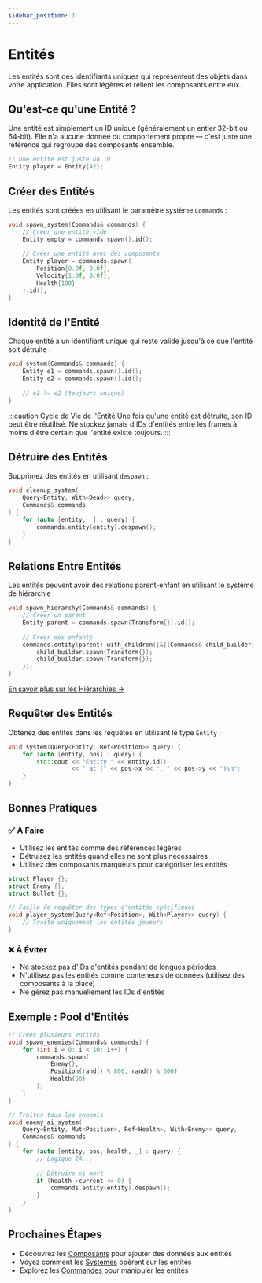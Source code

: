 ```yaml
---
sidebar_position: 1
---
```


# Entités

Les entités sont des identifiants uniques qui représentent des objets dans votre application. Elles sont légères et relient les composants entre eux.

## Qu'est-ce qu'une Entité ?

Une entité est simplement un ID unique (généralement un entier 32-bit ou 64-bit). Elle n'a aucune donnée ou comportement propre — c'est juste une référence qui regroupe des composants ensemble.

```cpp
// Une entité est juste un ID
Entity player = Entity{42};
```

## Créer des Entités

Les entités sont créées en utilisant le paramètre système `Commands` :

```cpp
void spawn_system(Commands& commands) {
    // Créer une entité vide
    Entity empty = commands.spawn().id();
    
    // Créer une entité avec des composants
    Entity player = commands.spawn(
        Position{0.0f, 0.0f},
        Velocity{1.0f, 0.0f},
        Health{100}
    ).id();
}
```

## Identité de l'Entité

Chaque entité a un identifiant unique qui reste valide jusqu'à ce que l'entité soit détruite :

```cpp
void system(Commands& commands) {
    Entity e1 = commands.spawn().id();
    Entity e2 = commands.spawn().id();
    
    // e1 != e2 (toujours unique)
}
```

:::caution Cycle de Vie de l'Entité
Une fois qu'une entité est détruite, son ID peut être réutilisé. Ne stockez jamais d'IDs d'entités entre les frames à moins d'être certain que l'entité existe toujours.
:::

## Détruire des Entités

Supprimez des entités en utilisant `despawn` :

```cpp
void cleanup_system(
    Query<Entity, With<Dead>> query,
    Commands& commands
) {
    for (auto [entity, _] : query) {
        commands.entity(entity).despawn();
    }
}
```

## Relations Entre Entités

Les entités peuvent avoir des relations parent-enfant en utilisant le système de hiérarchie :

```cpp
void spawn_hierarchy(Commands& commands) {
    // Créer un parent
    Entity parent = commands.spawn(Transform{}).id();
    
    // Créer des enfants
    commands.entity(parent).with_children([&](Commands& child_builder) {
        child_builder.spawn(Transform{});
        child_builder.spawn(Transform{});
    });
}
```

[En savoir plus sur les Hiérarchies →](../advanced/hierarchies.md)

## Requêter des Entités

Obtenez des entités dans les requêtes en utilisant le type `Entity` :

```cpp
void system(Query<Entity, Ref<Position>> query) {
    for (auto [entity, pos] : query) {
        std::cout << "Entity " << entity.id() 
                  << " at (" << pos->x << ", " << pos->y << ")\n";
    }
}
```

## Bonnes Pratiques

### ✅ À Faire

- Utilisez les entités comme des références légères
- Détruisez les entités quand elles ne sont plus nécessaires
- Utilisez des composants marqueurs pour catégoriser les entités

```cpp
struct Player {};
struct Enemy {};
struct Bullet {};

// Facile de requêter des types d'entités spécifiques
void player_system(Query<Ref<Position>, With<Player>> query) {
    // Traite uniquement les entités joueurs
}
```

### ❌ À Éviter

- Ne stockez pas d'IDs d'entités pendant de longues périodes
- N'utilisez pas les entités comme conteneurs de données (utilisez des composants à la place)
- Ne gérez pas manuellement les IDs d'entités

## Exemple : Pool d'Entités

```cpp
// Créer plusieurs entités
void spawn_enemies(Commands& commands) {
    for (int i = 0; i < 10; i++) {
        commands.spawn(
            Enemy{},
            Position{rand() % 800, rand() % 600},
            Health{50}
        );
    }
}

// Traiter tous les ennemis
void enemy_ai_system(
    Query<Entity, Mut<Position>, Ref<Health>, With<Enemy>> query,
    Commands& commands
) {
    for (auto [entity, pos, health, _] : query) {
        // Logique IA...
        
        // Détruire si mort
        if (health->current <= 0) {
            commands.entity(entity).despawn();
        }
    }
}
```

## Prochaines Étapes

- Découvrez les [Composants](./components.md) pour ajouter des données aux entités
- Voyez comment les [Systèmes](./systems.md) opèrent sur les entités
- Explorez les [Commandes](./commands.md) pour manipuler les entités
